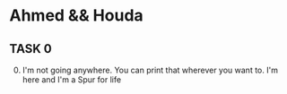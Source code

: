 #  Ahmed && Houda

## TASK 0
0. I'm not going anywhere. You can print that wherever you want to. I'm here and I'm a Spur for life
